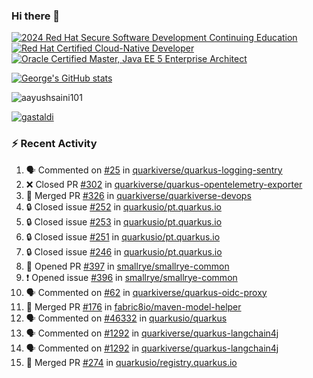### Hi there 👋

<!--START_SECTION:badges-->
[![2024 Red Hat Secure Software Development Continuing Education](https://images.credly.com/size/110x110/images/36a76b78-c5bf-45cf-ac2c-48c3825260c7/blob)](http://www.credly.com/badges/c86e9a17-d2c3-4554-b890-7d0521710eb6 "2024 Red Hat Secure Software Development Continuing Education")
[![Red Hat Certified Cloud-Native Developer](https://images.credly.com/size/110x110/images/12ef4e4e-3d8d-4caf-9ab1-858c5bcb9619/image.png)](http://www.credly.com/badges/b6402e31-0894-48e6-b488-e2e551dcc809 "Red Hat Certified Cloud-Native Developer")
[![Oracle Certified Master, Java EE 5 Enterprise Architect](https://images.credly.com/size/110x110/images/1fa3549c-674c-4779-b3d6-d7d64eac2c23/Oracle-Certification-badge_OC-Master.png)](http://www.credly.com/badges/2565574e-b81d-410e-ab7d-24666ddcbe00 "Oracle Certified Master, Java EE 5 Enterprise Architect")
<!--END_SECTION:badges-->

[![George's GitHub stats](https://github-readme-stats.vercel.app/api?username=gastaldi&show=reviews,prs_merged&hide=contribs,prs&theme=transparent&show_icons=true)](https://github.com/anuraghazra/github-readme-stats)

<p align="left"> <img src="https://komarev.com/ghpvc/?username=gastaldi&label=Profile%20views&color=0e75b6&style=for-the-badge" alt="aayushsaini101" /> </p>

<p align="left"> <a href="https://github.com/ryo-ma/github-profile-trophy"><img src="https://github-profile-trophy.vercel.app/?username=gastaldi" alt="gastaldi" /></a> </p>

### :zap: Recent Activity

<!--START_SECTION:activity-->
1. 🗣 Commented on [#25](https://github.com/quarkiverse/quarkus-logging-sentry/issues/25#issuecomment-2671943998) in [quarkiverse/quarkus-logging-sentry](https://github.com/quarkiverse/quarkus-logging-sentry)
2. ❌ Closed PR [#302](https://github.com/quarkiverse/quarkus-opentelemetry-exporter/pull/302) in [quarkiverse/quarkus-opentelemetry-exporter](https://github.com/quarkiverse/quarkus-opentelemetry-exporter)
3. 🎉 Merged PR [#326](https://github.com/quarkiverse/quarkiverse-devops/pull/326) in [quarkiverse/quarkiverse-devops](https://github.com/quarkiverse/quarkiverse-devops)
4. 🔒 Closed issue [#252](https://github.com/quarkusio/pt.quarkus.io/issues/252) in [quarkusio/pt.quarkus.io](https://github.com/quarkusio/pt.quarkus.io)
5. 🔒 Closed issue [#253](https://github.com/quarkusio/pt.quarkus.io/issues/253) in [quarkusio/pt.quarkus.io](https://github.com/quarkusio/pt.quarkus.io)
6. 🔒 Closed issue [#251](https://github.com/quarkusio/pt.quarkus.io/issues/251) in [quarkusio/pt.quarkus.io](https://github.com/quarkusio/pt.quarkus.io)
7. 🔒 Closed issue [#246](https://github.com/quarkusio/pt.quarkus.io/issues/246) in [quarkusio/pt.quarkus.io](https://github.com/quarkusio/pt.quarkus.io)
8. 💪 Opened PR [#397](https://github.com/smallrye/smallrye-common/pull/397) in [smallrye/smallrye-common](https://github.com/smallrye/smallrye-common)
9. ❗ Opened issue [#396](https://github.com/smallrye/smallrye-common/issues/396) in [smallrye/smallrye-common](https://github.com/smallrye/smallrye-common)
10. 🗣 Commented on [#62](https://github.com/quarkiverse/quarkus-oidc-proxy/issues/62#issuecomment-2665388625) in [quarkiverse/quarkus-oidc-proxy](https://github.com/quarkiverse/quarkus-oidc-proxy)
11. 🎉 Merged PR [#176](https://github.com/fabric8io/maven-model-helper/pull/176) in [fabric8io/maven-model-helper](https://github.com/fabric8io/maven-model-helper)
12. 🗣 Commented on [#46332](https://github.com/quarkusio/quarkus/pull/46332#issuecomment-2665310141) in [quarkusio/quarkus](https://github.com/quarkusio/quarkus)
13. 🗣 Commented on [#1292](https://github.com/quarkiverse/quarkus-langchain4j/issues/1292#issuecomment-2663499173) in [quarkiverse/quarkus-langchain4j](https://github.com/quarkiverse/quarkus-langchain4j)
14. 🗣 Commented on [#1292](https://github.com/quarkiverse/quarkus-langchain4j/issues/1292#issuecomment-2663448845) in [quarkiverse/quarkus-langchain4j](https://github.com/quarkiverse/quarkus-langchain4j)
15. 🎉 Merged PR [#274](https://github.com/quarkusio/registry.quarkus.io/pull/274) in [quarkusio/registry.quarkus.io](https://github.com/quarkusio/registry.quarkus.io)
<!--END_SECTION:activity-->
